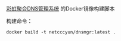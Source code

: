 [彩虹聚合DNS管理系统](https://github.com/netcccyun/dnsmgr) 的Docker镜像构建脚本

构建命令：

```
docker build -t netcccyun/dnsmgr:latest .
```